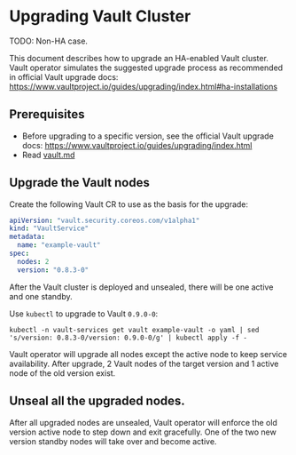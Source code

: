 # Upgrading Vault Cluster

TODO: Non-HA case.

This document describes how to upgrade an HA-enabled Vault cluster.
Vault operator simulates the suggested upgrade process as recommended
in official Vault upgrade docs:
  https://www.vaultproject.io/guides/upgrading/index.html#ha-installations

## Prerequisites

- Before upgrading to a specific version, see the official Vault upgrade docs:
  https://www.vaultproject.io/guides/upgrading/index.html
- Read [vault.md](vault.md)

## Upgrade the Vault nodes

Create the following Vault CR to use as the basis for the upgrade:

```yaml
apiVersion: "vault.security.coreos.com/v1alpha1"
kind: "VaultService"
metadata:
  name: "example-vault"
spec:
  nodes: 2
  version: "0.8.3-0"
```

After the Vault cluster is deployed and unsealed, there will be one active and one standby.

Use `kubectl` to upgrade to Vault `0.9.0-0`:

```
kubectl -n vault-services get vault example-vault -o yaml | sed 's/version: 0.8.3-0/version: 0.9.0-0/g' | kubectl apply -f -
```

Vault operator will upgrade all nodes except the active node to keep service availability.
After upgrade, 2 Vault nodes of the target version and 1 active node of the old version exist.

## Unseal all the upgraded nodes.

After all upgraded nodes are unsealed, Vault operator will enforce the old version active node
to step down and exit gracefully. One of the two new version standby nodes will take over and
become active.
